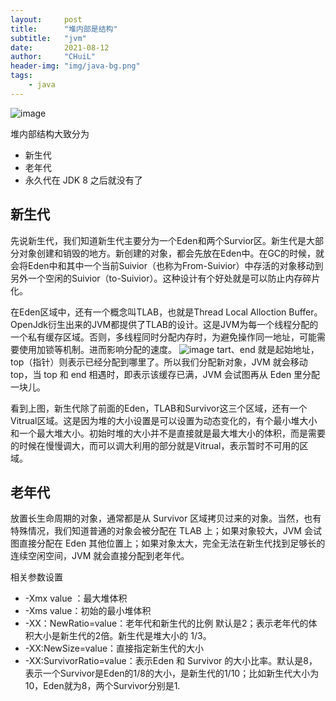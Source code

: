 ```yaml
---
layout:     post
title:      "堆内部是结构"
subtitle:   "jvm"
date:       2021-08-12
author:     "CHuiL"
header-img: "img/java-bg.png"
tags:
    - java
---
```


![image](/chuil/img/java/heap-1.png)

堆内部结构大致分为
- 新生代
- 老年代
- 永久代在 JDK 8 之后就没有了

## 新生代
先说新生代，我们知道新生代主要分为一个Eden和两个Survior区。新生代是大部分对象创建和销毁的地方。新创建的对象，都会先放在Eden中。在GC的时候，就会将Eden中和其中一个当前Suivior（也称为From-Suivior）中存活的对象移动到另外一个空闲的Suivior（to-Suivior）。这种设计有个好处就是可以防止内存碎片化。

在Eden区域中，还有一个概念叫TLAB，也就是Thread Local Alloction Buffer。OpenJdk衍生出来的JVM都提供了TLAB的设计。这是JVM为每一个线程分配的一个私有缓存区域。否则，多线程同时分配内存时，为避免操作同一地址，可能需要使用加锁等机制。进而影响分配的速度。
![image](/chuil/img/java/heap-2.png)
tart、end 就是起始地址，top（指针）则表示已经分配到哪里了。所以我们分配新对象，JVM 就会移动 top，当 top 和 end 相遇时，即表示该缓存已满，JVM 会试图再从 Eden 里分配一块儿。

看到上图，新生代除了前面的Eden，TLAB和Survivor这三个区域，还有一个Vitrual区域。这是因为堆的大小设置是可以设置为动态变化的，有个最小堆大小和一个最大堆大小。初始时堆的大小并不是直接就是最大堆大小的体积，而是需要的时候在慢慢调大，而可以调大利用的部分就是Vitrual，表示暂时不可用的区域。

## 老年代
放置长生命周期的对象，通常都是从 Survivor 区域拷贝过来的对象。当然，也有特殊情况，我们知道普通的对象会被分配在 TLAB 上；如果对象较大，JVM 会试图直接分配在 Eden 其他位置上；如果对象太大，完全无法在新生代找到足够长的连续空闲空间，JVM 就会直接分配到老年代。


相关参数设置
- -Xmx value ：最大堆体积
- -Xms value：初始的最小堆体积
- -XX：NewRatio=value：老年代和新生代的比例 默认是2；表示老年代的体积大小是新生代的2倍。新生代是堆大小的 1/3。
- -XX:NewSize=value：直接指定新生代的大小
- -XX:SurvivorRatio=value：表示Eden 和 Survivor 的大小比率。默认是8，表示一个Survivor是Eden的1/8的大小，是新生代的1/10；比如新生代大小为10，Eden就为8，两个Survivor分别是1.


